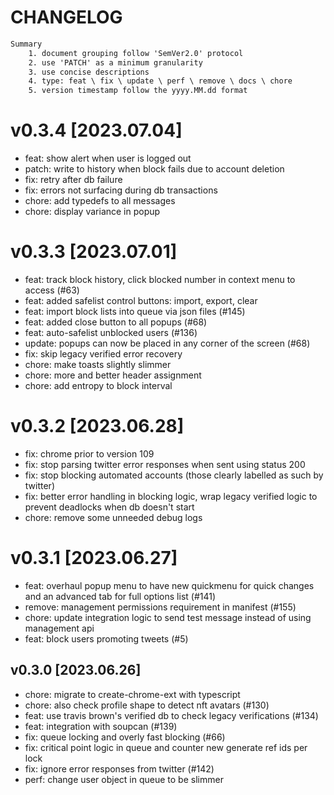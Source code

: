 # CHANGELOG
```txt
Summary
	1. document grouping follow 'SemVer2.0' protocol
	2. use 'PATCH' as a minimum granularity
	3. use concise descriptions
	4. type: feat \ fix \ update \ perf \ remove \ docs \ chore
	5. version timestamp follow the yyyy.MM.dd format
```

# v0.3.4 [2023.07.04]
- feat: show alert when user is logged out
- patch: write to history when block fails due to account deletion
- fix: retry after db failure
- fix: errors not surfacing during db transactions
- chore: add typedefs to all messages
- chore: display variance in popup

# v0.3.3 [2023.07.01]
- feat: track block history, click blocked number in context menu to access (#63)
- feat: added safelist control buttons: import, export, clear
- feat: import block lists into queue via json files (#145)
- feat: added close button to all popups (#68)
- feat: auto-safelist unblocked users (#136)
- update: popups can now be placed in any corner of the screen (#68)
- fix: skip legacy verified error recovery
- chore: make toasts slightly slimmer
- chore: more and better header assignment
- chore: add entropy to block interval

# v0.3.2 [2023.06.28]
- fix: chrome prior to version 109
- fix: stop parsing twitter error responses when sent using status 200
- fix: stop blocking automated accounts (those clearly labelled as such by twitter)
- fix: better error handling in blocking logic, wrap legacy verified logic to prevent deadlocks when db doesn't start
- chore: remove some unneeded debug logs

# v0.3.1 [2023.06.27]
- feat: overhaul popup menu to have new quickmenu for quick changes and an advanced tab for full options list (#141)
- remove: management permissions requirement in manifest (#155)
- chore: update integration logic to send test message instead of using management api
- feat: block users promoting tweets (#5)

## v0.3.0 [2023.06.26]
- chore: migrate to create-chrome-ext with typescript
- chore: also check profile shape to detect nft avatars (#130)
- feat: use travis brown's verified db to check legacy verifications (#134)
- feat: integration with soupcan (#139)
- fix: queue locking and overly fast blocking (#66)
- fix: critical point logic in queue and counter new generate ref ids per lock
- fix: ignore error responses from twitter (#142)
- perf: change user object in queue to be slimmer
